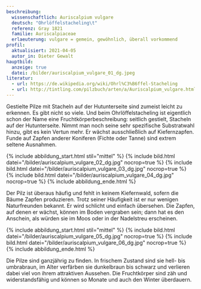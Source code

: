 ```yaml
---
beschreibung:
  wissenschaftlich: Auriscalpium vulgare
  deutsch: "Ohrlöffelstacheling\t"
  referenz: Gray 1821
  familie: Auriscalpiaceae
  erlaeuterung: vulgare = gemein, gewöhnlich, überall vorkommend
profil:
  aktualisiert: 2021-04-05
  autor_in: Dieter Gewalt
hauptbild:
  anzeige: true
  datei: /bilder/auriscalpium_vulgare_01_dg.jpeg
literatur:
  - url: https://de.wikipedia.org/wiki/Ohrl%C3%B6ffel-Stacheling
  - url: http://tintling.com/pilzbuch/arten/a/Auriscalpium_vulgare.html
---
```

Gestielte Pilze mit Stacheln auf der Hutunterseite sind zumeist leicht zu erkennen. Es gibt nicht so viele. Und beim Ohrlöffelstacheling ist eigentlich schon der Name eine Fruchtkörperbeschreibung: seitlich gestielt, Stacheln auf der Hutunterseite. Nimmt man noch seine sehr spezifische Substratwahl hinzu, gibt es kein Vertun mehr. Er wächst ausschließlich auf Kiefernzapfen. Funde auf Zapfen anderer Koniferen (Fichte oder Tanne) sind extrem seltene Ausnahmen.

{% include abbildung_start.html stil="mittel" %}
{% include bild.html datei="/bilder/auriscalpium_vulgare_02_dg.jpg" nocrop=true %}
{% include bild.html datei="/bilder/auriscalpium_vulgare_03_dg.jpg" nocrop=true %}
{% include bild.html datei="/bilder/auriscalpium_vulgare_04_dg.jpg" nocrop=true %}
{% include abbildung_ende.html %}

Der Pilz ist überaus häufig und fehlt in keinem Kiefernwald, sofern die Bäume Zapfen produzieren. Trotz seiner Häufigkeit ist er nur wenigen Naturfreunden bekannt. Er wird schlicht und einfach übersehen. Die Zapfen, auf denen er wächst, können im Boden vergraben sein; dann hat es den Anschein, als würden sie im Moos oder in der Nadelstreu erscheinen. 

{% include abbildung_start.html stil="mittel" %}
{% include bild.html datei="/bilder/auriscalpium_vulgare_05_dg.jpg" nocrop=true %}
{% include bild.html datei="/bilder/auriscalpium_vulgare_06_dg.jpg" nocrop=true %}
{% include abbildung_ende.html %}

Die Pilze sind ganzjährig zu finden. In frischem Zustand sind sie hell- bis umbrabraun, im Alter verfärben sie dunkelbraun bis schwarz und verlieren dabei viel von ihrem attraktiven Aussehen. Die Fruchtkörper sind zäh und widerstandsfähig und können so Monate und auch den Winter überdauern.
